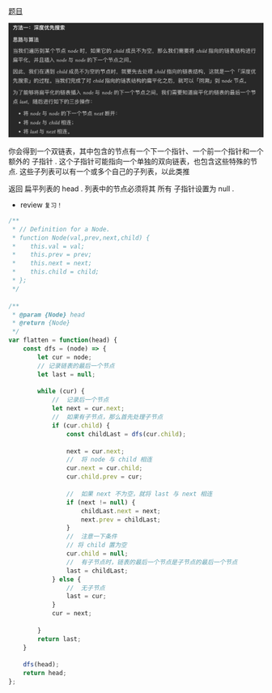 [题目](https://leetcode.cn/leetbook/read/linked-list/fw8v5/)

![Alt text](../../images/image.png)

你会得到一个双链表，其中包含的节点有一个下一个指针、一个前一个指针和一个额外的 子指针 . 这个子指针可能指向一个单独的双向链表，也包含这些特殊的节点. 这些子列表可以有一个或多个自己的子列表，以此类推

返回 扁平列表的 head . 列表中的节点必须将其 所有 子指针设置为 null . 
- review
`复习！`

```js
/**
 * // Definition for a Node.
 * function Node(val,prev,next,child) {
 *    this.val = val;
 *    this.prev = prev;
 *    this.next = next;
 *    this.child = child;
 * };
 */

/**
 * @param {Node} head
 * @return {Node}
 */
var flatten = function(head) {
    const dfs = (node) => {
        let cur = node;
        // 记录链表的最后一个节点
        let last = null;

        while (cur) {
            //  记录后一个节点
            let next = cur.next;
            //  如果有子节点，那么首先处理子节点
            if (cur.child) {
                const childLast = dfs(cur.child);

                next = cur.next;
                //  将 node 与 child 相连
                cur.next = cur.child;
                cur.child.prev = cur;

                //  如果 next 不为空，就将 last 与 next 相连
                if (next != null) {
                    childLast.next = next;
                    next.prev = childLast;
                }
                //  注意一下条件
                // 将 child 置为空
                cur.child = null;
                //  有子节点时，链表的最后一个节点是子节点的最后一个节点
                last = childLast;
            } else {
                //  无子节点
                last = cur;
            }
            cur = next;

        }
        return last;
    }

    dfs(head);
    return head;
};


  ```